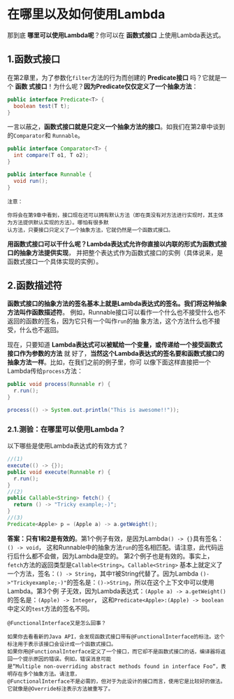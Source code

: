 在哪里以及如何使用Lambda
================================================================================
那到底 **哪里可以使用Lambda呢**？你可以在 **函数式接口** 上使用Lambda表达式。

## 1.函数式接口
在第2章里，为了参数化`filter`方法的行为而创建的 **Predicate<T>接口** 吗？它就是一个 **函数
式接口**！为什么呢？**因为Predicate仅仅定义了一个抽象方法**：
```java
public interface Predicate<T> {
  boolean test(T t);
}
```
一言以蔽之，**函数式接口就是只定义一个抽象方法的接口**。如我们在第2章中谈到的`Comparator`和
`Runnable`。
```java
public interface Comparator<T> {
  int compare(T o1, T o2);
}

public interface Runnable {
  void run();
}
```
```
注意：

你将会在第9章中看到，接口现在还可以拥有默认方法（即在类没有对方法进行实现时，其主体为方法提供默认实现的方法）。哪怕有很多默
认方法，只要接口只定义了一个抽象方法，它就仍然是一个函数式接口。
```
**用函数式接口可以干什么呢？Lambda表达式允许你直接以内联的形式为函数式接口的抽象方法提供实现**，
并把整个表达式作为函数式接口的实例（具体说来，是函数式接口一个具体实现的实例）。

## 2.函数描述符
**函数式接口的抽象方法的签名基本上就是Lambda表达式的签名。我们将这种抽象方法叫作函数描述符**。
例如，Runnable接口可以看作一个什么也不接受什么也不返回的函数的签名，因为它只有一个叫作`run`的抽
象方法，这个方法什么也不接受，什么也不返回。

现在，只要知道 **Lambda表达式可以被赋给一个变量，或传递给一个接受函数式接口作为参数的方法** 就
好了，**当然这个Lambda表达式的签名要和函数式接口的抽象方法一样**。比如，在我们之前的例子里，你可
以像下面这样直接把一个Lambda传给`process`方法：
```java
public void process(Runnable r) {
  r.run();
}

process(() -> System.out.println("This is awesome!!"));
```

### 2.1.测验：在哪里可以使用Lambda？
以下哪些是使用Lambda表达式的有效方式？
```java
//(1)
execute(() -> {});
public void execute(Runnable r) {
  r.run();
}
//(2)
public Callable<String> fetch() {
  return () -> "Tricky example;-)";
}
//(3)
Predicate<Apple> p = (Apple a) -> a.getWeight();
```
**答案：只有1和2是有效的**。第1个例子有效，是因为Lambda`() -> {}`具有签名：`() -> void`，
这和Runnable中的抽象方法`run`的签名相匹配。请注意，此代码运行后什么都不会做，因为Lambda是空的。
第2个例子也是有效的。事实上，`fetch`方法的返回类型是`Callable<String>`。`Callable<String>`
基本上就定义了一个方法，签名：`() -> String`，其中`T`被String代替了。因为Lambda
`()->"Trickyexample;-)"`的签名是：`()->String`，所以在这个上下文中可以使用Lambda。第3个例
子无效，因为Lambda表达式：`(Apple a) -> a.getWeight()`的签名是：`(Apple) -> Integer`，
这和`Predicate<Apple>:(Apple) -> boolean`中定义的`test`方法的签名不同。

```
@FunctionalInterface又是怎么回事？

如果你去看看新的Java API，会发现函数式接口带有@FunctionalInterface的标注。这个标注用于表示该接口会设计成一个函数式接口。
如果你用@FunctionalInterface定义了一个接口，而它却不是函数式接口的话，编译器将返回一个提示原因的错误。例如，错误消息可能
是“Multiple non-overriding abstract methods found in interface Foo“，表明存在多个抽象方法。请注意，
@FunctionalInterface不是必需的，但对于为此设计的接口而言，使用它是比较好的做法。它就像是@Override标注表示方法被重写了。
```
